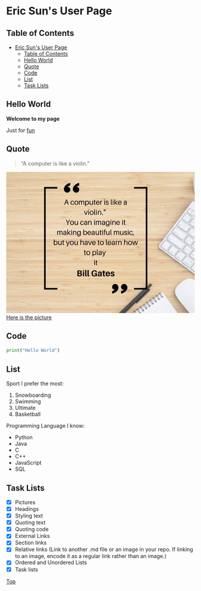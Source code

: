 # Eric Sun's User Page
## Table of Contents
- [Eric Sun's User Page](#eric-suns-user-page)
  - [Table of Contents](#table-of-contents)
  - [Hello World](#hello-world)
  - [Quote](#quote)
  - [Code](#code)
  - [List](#list)
  - [Task Lists](#task-lists)

## Hello World
**Welcome to my page**

Just for [fun](https://www.youtube.com/watch?v=dQw4w9WgXcQ)

## Quote
> “A computer is like a violin.”

![alt text](image.png)
[Here is the picture](./image.png)
## Code
```python
print("Hello World")
```

## List
Sport I prefer the most:
1. Snowboarding
2. Swimming
3. Ultimate
4. Basketball
   

Programming Language I know:
- Python
- Java
- C
- C++
- JavaScript
- SQL

## Task Lists
- [x] Pictures
- [x] Headings
- [x] Styling text
- [x] Quoting text
- [x] Quoting code
- [x] External Links
- [x] Section links
- [x] Relative links (Link to another .md file or an image in your repo. If linking to an image, encode it as a regular link rather than an image.)
- [x] Ordered and Unordered Lists
- [x] Task lists

[Top](#eric-suns-user-page)